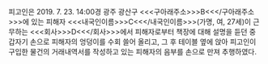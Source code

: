 피고인은 2019. 7. 23. 14:00경 광주 광산구 <<<구아래주소>>>B<<</구아래주소>>>에 있는 피해자 <<<내국인이름>>>C<<</내국인이름>>>(가명, 여, 27세)이 근무하는 <<<회사>>>D<<</회사>>>에서 피해자로부터 책장에 대해 설명을 듣던 중 갑자기 손으로 피해자의 엉덩이를 수회 쓸어 올리고, 그 후 테이블 옆에 앉아 피고인이 구입한 물건의 거래내역서를 작성하고 있는 피해자의 음부를 손으로 만져 추행하였다.